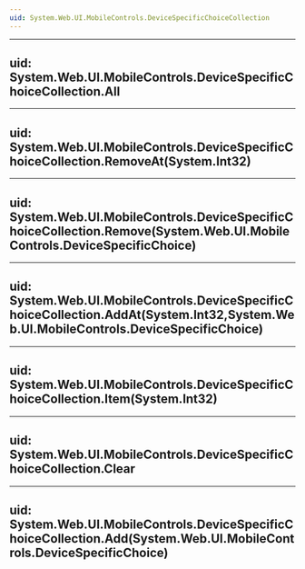```yaml
---
uid: System.Web.UI.MobileControls.DeviceSpecificChoiceCollection
---
```


---
uid: System.Web.UI.MobileControls.DeviceSpecificChoiceCollection.All
---

---
uid: System.Web.UI.MobileControls.DeviceSpecificChoiceCollection.RemoveAt(System.Int32)
---

---
uid: System.Web.UI.MobileControls.DeviceSpecificChoiceCollection.Remove(System.Web.UI.MobileControls.DeviceSpecificChoice)
---

---
uid: System.Web.UI.MobileControls.DeviceSpecificChoiceCollection.AddAt(System.Int32,System.Web.UI.MobileControls.DeviceSpecificChoice)
---

---
uid: System.Web.UI.MobileControls.DeviceSpecificChoiceCollection.Item(System.Int32)
---

---
uid: System.Web.UI.MobileControls.DeviceSpecificChoiceCollection.Clear
---

---
uid: System.Web.UI.MobileControls.DeviceSpecificChoiceCollection.Add(System.Web.UI.MobileControls.DeviceSpecificChoice)
---
